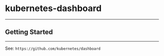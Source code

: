 # kubernetes-dashboard

---------------------------------------------------------
## Getting Started
---------------------------------------------------------
See: `https://github.com/kubernetes/dashboard`
